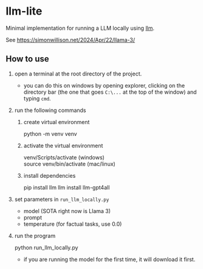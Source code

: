 # llm-lite

Minimal implementation for running a LLM locally using [llm](https://llm.datasette.io/en/stable/index.html).

See https://simonwillison.net/2024/Apr/22/llama-3/

## How to use

1. open a terminal at the root directory of the project.

    - you can do this on windows by opening explorer, clicking on the directory bar (the one that goes `C:\...` at the top of the window) and typing `cmd`.

1. run the following commands

    1. create virtual environment

        python -m venv venv

    1. activate the virtual environment

        venv/Scripts/activate (windows)  
        source venv/bin/activate (mac/linux)

    1. install dependencies

        pip install llm
        llm install llm-gpt4all

1. set parameters in `run_llm_locally.py`

    - model (SOTA right now is Llama 3)
    - prompt
    - temperature (for factual tasks, use 0.0)

1. run the program

    python run_llm_locally.py

    - if you are running the model for the first time, it will download it first.
